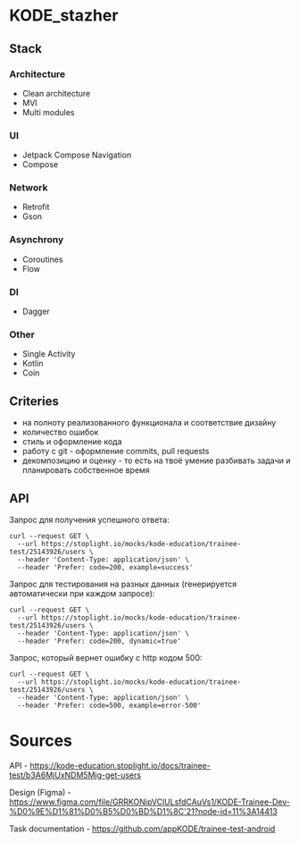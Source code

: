 # KODE_stazher
## Stack



### Architecture

- Clean architecture
- MVI
- Multi modules

### UI

- Jetpack Compose Navigation
- Compose

### Network

- Retrofit
- Gson

### **Asynchrony**

- Coroutines
- Flow

### DI

- Dagger

### Other

- Single Activity
- Kotlin
- Coin



## Criteries



- на полноту реализованного функционала и соответствие дизайну
- количество ошибок
- стиль и оформление кода
- работу с git - оформление commits, pull requests
- декомпозицию и оценку - то есть на твоё умение разбивать задачи и планировать собственное время



## API



Запрос для получения успешного ответа:

```
curl --request GET \
  --url https://stoplight.io/mocks/kode-education/trainee-test/25143926/users \
  --header 'Content-Type: application/json' \
  --header 'Prefer: code=200, example=success'
```

Запрос для тестирования на разных данных (генерируется автоматически при каждом запросе):

```
curl --request GET \
  --url https://stoplight.io/mocks/kode-education/trainee-test/25143926/users \
  --header 'Content-Type: application/json' \
  --header 'Prefer: code=200, dynamic=true'
```

Запрос, который вернет ошибку с http кодом 500:

```
curl --request GET \
  --url https://stoplight.io/mocks/kode-education/trainee-test/25143926/users \
  --header 'Content-Type: application/json' \
  --header 'Prefer: code=500, example=error-500'
```



# Sources



API - https://kode-education.stoplight.io/docs/trainee-test/b3A6MjUxNDM5Mjg-get-users

Design (Figma) - https://www.figma.com/file/GRRKONipVClULsfdCAuVs1/KODE-Trainee-Dev-%D0%9E%D1%81%D0%B5%D0%BD%D1%8C'21?node-id=11%3A14413

Task documentation - https://github.com/appKODE/trainee-test-android
